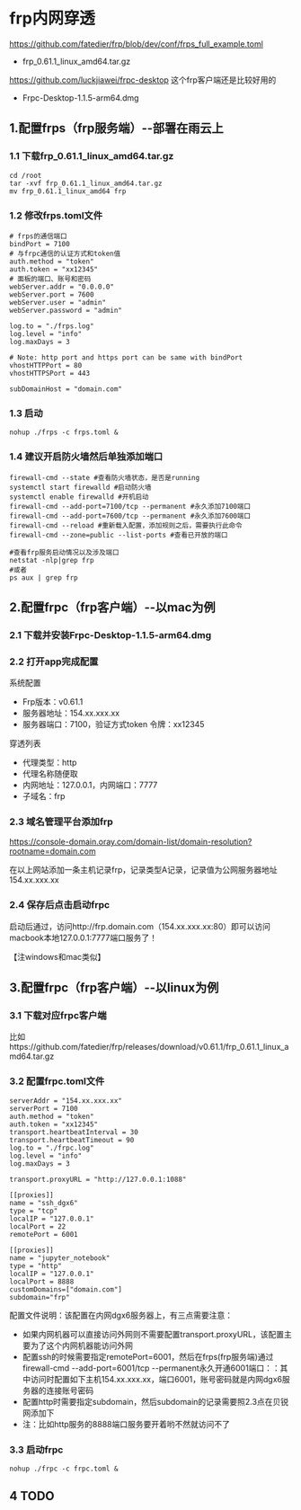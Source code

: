 # frp内网穿透

https://github.com/fatedier/frp/blob/dev/conf/frps_full_example.toml<br>

 - frp_0.61.1_linux_amd64.tar.gz

https://github.com/luckjiawei/frpc-desktop 这个frp客户端还是比较好用的<br>
 
 - Frpc-Desktop-1.1.5-arm64.dmg


## 1.配置frps（frp服务端）--部署在雨云上


### 1.1 下载frp_0.61.1_linux_amd64.tar.gz

```shell
cd /root
tar -xvf frp_0.61.1_linux_amd64.tar.gz
mv frp_0.61.1_linux_amd64 frp
```

### 1.2 修改frps.toml文件

```shell
# frps的通信端口
bindPort = 7100
# 与frpc通信的认证方式和token值
auth.method = "token"
auth.token = "xx12345"
# 面板的端口、账号和密码
webServer.addr = "0.0.0.0"
webServer.port = 7600
webServer.user = "admin"
webServer.password = "admin"

log.to = "./frps.log"
log.level = "info"
log.maxDays = 3

# Note: http port and https port can be same with bindPort
vhostHTTPPort = 80
vhostHTTPSPort = 443

subDomainHost = "domain.com"
```

### 1.3 启动

```shell
nohup ./frps -c frps.toml &
```

### 1.4 建议开启防火墙然后单独添加端口

```shell
firewall-cmd --state #查看防火墙状态，是否是running
systemctl start firewalld #启动防火墙
systemctl enable firewalld #开机启动
firewall-cmd --add-port=7100/tcp --permanent #永久添加7100端口
firewall-cmd --add-port=7600/tcp --permanent #永久添加7600端口
firewall-cmd --reload #重新载入配置，添加规则之后，需要执行此命令
firewall-cmd --zone=public --list-ports #查看已开放的端口
```

```shell
#查看frp服务启动情况以及涉及端口
netstat -nlp|grep frp
#或者
ps aux | grep frp
```

## 2.配置frpc（frp客户端）--以mac为例

### 2.1 下载并安装Frpc-Desktop-1.1.5-arm64.dmg

### 2.2 打开app完成配置

系统配置

 - Frp版本：v0.61.1
 - 服务器地址：154.xx.xxx.xx
 - 服务器端口：7100，验证方式token 令牌：xx12345

穿透列表

 - 代理类型：http
 - 代理名称随便取
 - 内网地址：127.0.0.1，内网端口：7777
 - 子域名：frp

### 2.3 域名管理平台添加frp

https://console-domain.oray.com/domain-list/domain-resolution?rootname=domain.com

在以上网站添加一条主机记录frp，记录类型A记录，记录值为公网服务器地址154.xx.xxx.xx


### 2.4 保存后点击启动frpc

启动后通过，访问http://frp.domain.com（154.xx.xxx.xx:80）即可以访问macbook本地127.0.0.1:7777端口服务了！

【注windows和mac类似】

## 3.配置frpc（frp客户端）--以linux为例

### 3.1 下载对应frpc客户端

比如https://github.com/fatedier/frp/releases/download/v0.61.1/frp_0.61.1_linux_amd64.tar.gz

### 3.2 配置frpc.toml文件

```shell
serverAddr = "154.xx.xxx.xx"
serverPort = 7100
auth.method = "token"
auth.token = "xx12345"
transport.heartbeatInterval = 30
transport.heartbeatTimeout = 90
log.to = "./frpc.log"
log.level = "info"
log.maxDays = 3

transport.proxyURL = "http://127.0.0.1:1088"

[[proxies]]
name = "ssh_dgx6"
type = "tcp"
localIP = "127.0.0.1"
localPort = 22
remotePort = 6001

[[proxies]]
name = "jupyter_notebook"
type = "http"
localIP = "127.0.0.1"
localPort = 8888
customDomains=["domain.com"]
subdomain="frp"
```

配置文件说明：该配置在内网dgx6服务器上，有三点需要注意：<br>

 - 如果内网机器可以直接访问外网则不需要配置transport.proxyURL，该配置主要为了这个内网机器能访问外网
 - 配置ssh的时候需要指定remotePort=6001，然后在frps(frp服务端)通过firewall-cmd --add-port=6001/tcp --permanent永久开通6001端口：：其中访问时配置如下主机154.xx.xxx.xx，端口6001，账号密码就是内网dgx6服务器的连接账号密码
 - 配置http时需要指定subdomain，然后subdomain的记录需要照2.3点在贝锐网添加下
 - 注：比如http服务的8888端口服务要开着哟不然就访问不了

### 3.3 启动frpc

```shell
nohup ./frpc -c frpc.toml &
```

## 4 TODO

